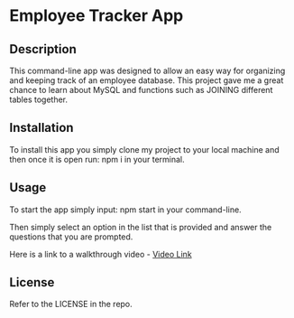 # Employee Tracker App

## Description

This command-line app was designed to allow an easy way for organizing and keeping track of an employee database. This project gave me a great chance to learn about MySQL and functions such as JOINING different tables together.

## Installation

To install this app you simply clone my project to your local machine and then once it is open run: npm i in your terminal.

## Usage

To start the app simply input: npm start in your command-line.

Then simply select an option in the list that is provided and answer the questions that you are prompted.

Here is a link to a walkthrough video - [Video Link](Assets/Walkthrough%20Video/2023-02-21%2019-15-03.mp4)

## License

Refer to the LICENSE in the repo.